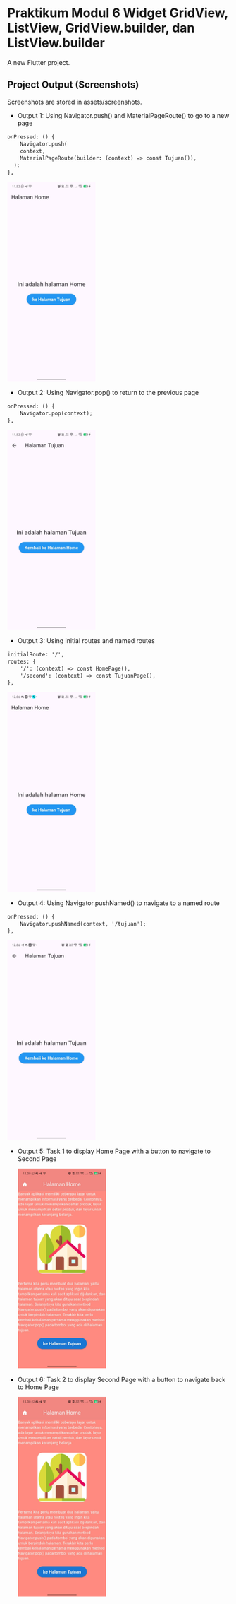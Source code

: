 # Praktikum Modul 6 Widget GridView, ListView, GridView.builder, dan ListView.builder

A new Flutter project.

## Project Output (Screenshots)

Screenshots are stored in assets/screenshots.

- Output 1: Using Navigator.push() and MaterialPageRoute() to go to a new page
```
onPressed: () {
    Navigator.push(
    context,
    MaterialPageRoute(builder: (context) => const Tujuan()),
  );
},
```
  <img src="assets/screenshots/1.jpg" alt="Single thumbs up icon" width="200" height="auto" />

- Output 2: Using Navigator.pop() to return to the previous page
```
onPressed: () {
    Navigator.pop(context);
},
```
  <img src="assets/screenshots/2.jpg" alt="Three thumbs icons in Row and Column layout" width="200" height="auto" />

- Output 3: Using initial routes and named routes
```
initialRoute: '/',
routes: {
    '/': (context) => const HomePage(),
    '/second': (context) => const TujuanPage(),
},
```
  <img src="assets/screenshots/3.jpg" alt="Three thumbs icons in Row and Column layout" width="200" height="auto" />

- Output 4: Using Navigator.pushNamed() to navigate to a named route
```
onPressed: () {
    Navigator.pushNamed(context, '/tujuan');
},
```
  <img src="assets/screenshots/4.jpg" alt="Three thumbs icons in Row and Column layout" width="200" height="auto" />

- Output 5: Task 1 to display Home Page with a button to navigate to Second Page

  <img src="assets/screenshots/5.jpg" alt="Three thumbs icons in Row and Column layout" width="200" height="auto" />

- Output 6: Task 2 to display Second Page with a button to navigate back to Home Page

  <img src="assets/screenshots/5.jpg" alt="Three thumbs icons in Row and Column layout" width="200" height="auto" />
